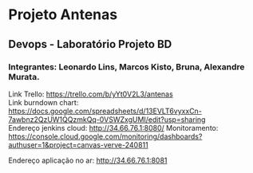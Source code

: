 # Projeto Antenas
## Devops - Laboratório Projeto BD

### Integrantes: Leonardo Lins, Marcos Kisto, Bruna, Alexandre Murata.

Link Trello: https://trello.com/b/yYt0V2L3/antenas \
Link burndown chart: https://docs.google.com/spreadsheets/d/13EVLT6vyxxCn-7awbnz2QzUW1QQzmkQq-0VSWZxgUMI/edit?usp=sharing \
Endereço jenkins cloud: http://34.66.76.1:8080/ 
Monitoramento: https://console.cloud.google.com/monitoring/dashboards?authuser=1&project=canvas-verve-240811


Endereço aplicação no ar: http://34.66.76.1:8081
